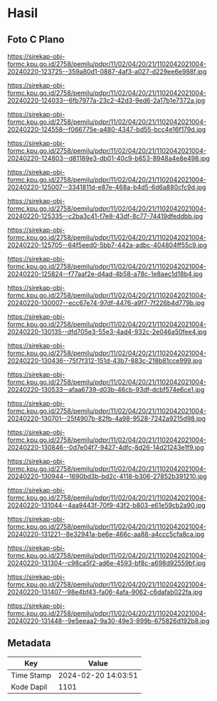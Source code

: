 # Hasil

## Foto C Plano

https://sirekap-obj-formc.kpu.go.id/2758/pemilu/pdpr/11/02/04/20/21/1102042021004-20240220-123725--359a80d1-0887-4af3-a027-d229ee6e988f.jpg

https://sirekap-obj-formc.kpu.go.id/2758/pemilu/pdpr/11/02/04/20/21/1102042021004-20240220-124033--6fb7977a-23c2-42d3-9ed6-2a17b1e7372a.jpg

https://sirekap-obj-formc.kpu.go.id/2758/pemilu/pdpr/11/02/04/20/21/1102042021004-20240220-124558--f066775e-a480-4347-bd55-bcc4e16f179d.jpg

https://sirekap-obj-formc.kpu.go.id/2758/pemilu/pdpr/11/02/04/20/21/1102042021004-20240220-124803--d81189e3-db01-40c9-b653-8948a4e8e498.jpg

https://sirekap-obj-formc.kpu.go.id/2758/pemilu/pdpr/11/02/04/20/21/1102042021004-20240220-125007--3341811d-e87e-468a-b4d5-6d6a880cfc9d.jpg

https://sirekap-obj-formc.kpu.go.id/2758/pemilu/pdpr/11/02/04/20/21/1102042021004-20240220-125335--c2ba3c41-f7e8-43df-8c77-74419dfeddbb.jpg

https://sirekap-obj-formc.kpu.go.id/2758/pemilu/pdpr/11/02/04/20/21/1102042021004-20240220-125705--64f5eed0-5bb7-442a-adbc-404804ff55c9.jpg

https://sirekap-obj-formc.kpu.go.id/2758/pemilu/pdpr/11/02/04/20/21/1102042021004-20240220-125824--f77aaf2e-d4ad-4b58-a78c-1e8aec1d18b4.jpg

https://sirekap-obj-formc.kpu.go.id/2758/pemilu/pdpr/11/02/04/20/21/1102042021004-20240220-130007--ecc67e74-97df-4476-a9f7-7f226b4d779b.jpg

https://sirekap-obj-formc.kpu.go.id/2758/pemilu/pdpr/11/02/04/20/21/1102042021004-20240220-130135--dfd705e3-55e3-4ad4-932c-2e046a50fee4.jpg

https://sirekap-obj-formc.kpu.go.id/2758/pemilu/pdpr/11/02/04/20/21/1102042021004-20240220-130436--75f7f312-151d-43b7-883c-218b81cce999.jpg

https://sirekap-obj-formc.kpu.go.id/2758/pemilu/pdpr/11/02/04/20/21/1102042021004-20240220-130533--afaa6739-d03b-46cb-93df-dcbf574e6ce1.jpg

https://sirekap-obj-formc.kpu.go.id/2758/pemilu/pdpr/11/02/04/20/21/1102042021004-20240220-130701--25f4907b-82fb-4a98-9528-7242a9215d98.jpg

https://sirekap-obj-formc.kpu.go.id/2758/pemilu/pdpr/11/02/04/20/21/1102042021004-20240220-130846--0d7e04f7-9427-4dfc-8d26-14d21243e1f9.jpg

https://sirekap-obj-formc.kpu.go.id/2758/pemilu/pdpr/11/02/04/20/21/1102042021004-20240220-130944--1690bd3b-bd2c-4118-b306-27852b391210.jpg

https://sirekap-obj-formc.kpu.go.id/2758/pemilu/pdpr/11/02/04/20/21/1102042021004-20240220-131044--4aa9443f-70f9-43f2-b803-e61e59cb2a90.jpg

https://sirekap-obj-formc.kpu.go.id/2758/pemilu/pdpr/11/02/04/20/21/1102042021004-20240220-131221--8e32941a-be6e-466c-aa88-a4ccc5cfa8ca.jpg

https://sirekap-obj-formc.kpu.go.id/2758/pemilu/pdpr/11/02/04/20/21/1102042021004-20240220-131304--c98ca5f2-ad6e-4593-bf8c-a698d92559bf.jpg

https://sirekap-obj-formc.kpu.go.id/2758/pemilu/pdpr/11/02/04/20/21/1102042021004-20240220-131407--98e4bf43-fa06-4afa-9062-c6dafab022fa.jpg

https://sirekap-obj-formc.kpu.go.id/2758/pemilu/pdpr/11/02/04/20/21/1102042021004-20240220-131448--9e5eeaa2-9a30-49e3-899b-675826d192b8.jpg


## Metadata

| Key        | Value               |
| ---------- | ------------------- |
| Time Stamp | 2024-02-20 14:03:51 |
| Kode Dapil | 1101                |



